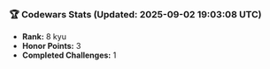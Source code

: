 ### 🏆 Codewars Stats (Updated: 2025-09-02 19:03:08 UTC)

- **Rank:** 8 kyu
- **Honor Points:** 3
- **Completed Challenges:** 1
